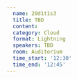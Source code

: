 ```yaml
---
  name: 20d1t1s3
  title: TBD
  content:
  category: Cloud
  format: Lightning
  speakers: TBD
  room: Auditorium
  time_start: '12:30'
  time_end: '12:45'
---
```

